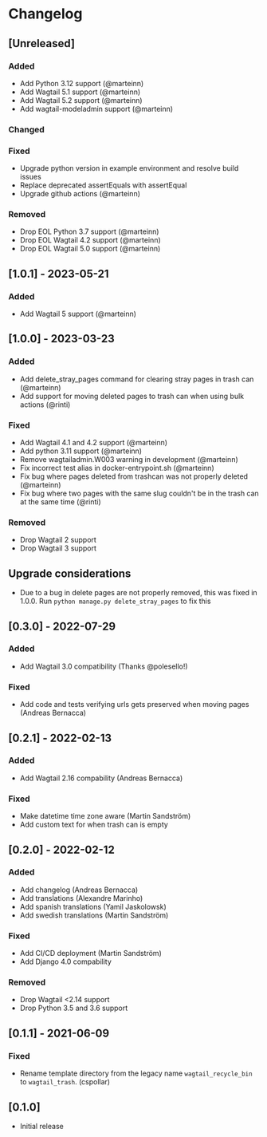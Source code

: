 # Changelog

## [Unreleased]
### Added
- Add Python 3.12 support (@marteinn)
- Add Wagtail 5.1 support (@marteinn)
- Add Wagtail 5.2 support (@marteinn)
- Add wagtail-modeladmin support (@marteinn)

### Changed
### Fixed
- Upgrade python version in example environment and resolve build issues
- Replace deprecated assertEquals with assertEqual
- Upgrade github actions (@marteinn)

### Removed
- Drop EOL Python 3.7 support (@marteinn)
- Drop EOL Wagtail 4.2 support (@marteinn)
- Drop EOL Wagtail 5.0 support (@marteinn)

## [1.0.1] - 2023-05-21
### Added
- Add Wagtail 5 support (@marteinn)

## [1.0.0] - 2023-03-23
### Added
- Add delete_stray_pages command for clearing stray pages in trash can (@marteinn)
- Add support for moving deleted pages to trash can when using bulk actions (@rinti)

### Fixed
- Add Wagtail 4.1 and 4.2 support (@marteinn)
- Add python 3.11 support (@marteinn)
- Remove wagtailadmin.W003 warning in development (@marteinn)
- Fix incorrect test alias in docker-entrypoint.sh (@marteinn)
- Fix bug where pages deleted from trashcan was not properly deleted (@marteinn)
- Fix bug where two pages with the same slug couldn't be in the trash can at the same time (@rinti)

### Removed
- Drop Wagtail 2 support
- Drop Wagtail 3 support

## Upgrade considerations
- Due to a bug in delete pages are not properly removed, this was fixed in 1.0.0. Run `python manage.py delete_stray_pages` to fix this

## [0.3.0] - 2022-07-29
### Added
- Add Wagtail 3.0 compatibility (Thanks @polesello!)

### Fixed
- Add code and tests verifying urls gets preserved when moving pages (Andreas Bernacca)

## [0.2.1] - 2022-02-13
### Added
- Add Wagtail 2.16 compability (Andreas Bernacca)

### Fixed
- Make datetime time zone aware (Martin Sandström)
- Add custom text for when trash can is empty


## [0.2.0] - 2022-02-12
### Added
- Add changelog (Andreas Bernacca)
- Add translations (Alexandre Marinho)
- Add spanish translations (Yamil Jaskolowsk)
- Add swedish translations (Martin Sandström)

### Fixed
- Add CI/CD deployment (Martin Sandström)
- Add Django 4.0 compability

### Removed
- Drop Wagtail <2.14 support
- Drop Python 3.5 and 3.6 support

## [0.1.1] - 2021-06-09
### Fixed
- Rename template directory from the legacy name `wagtail_recycle_bin` to `wagtail_trash`. (cspollar)


## [0.1.0]

- Initial release
